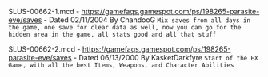 SLUS-00662-1.mcd - https://gamefaqs.gamespot.com/ps/198265-parasite-eve/saves - Dated 02/11/2004 By ChandooG `Mix saves from all days in the game, one save for clear data as well, now you can go for the hidden area in the game, all stats good and all that stuff`

SLUS-00662-2.mcd - https://gamefaqs.gamespot.com/ps/198265-parasite-eve/saves - Dated 06/13/2000 By KasketDarkfyre `Start of the EX Game, with all the best Items, Weapons, and Character Abilities`